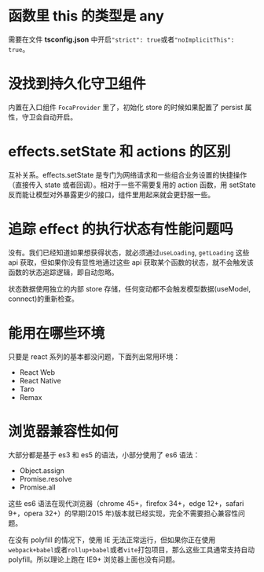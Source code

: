 #

# 函数里 this 的类型是 any

需要在文件 **tsconfig.json** 中开启`"strict": true`或者`"noImplicitThis": true`。

# 没找到持久化守卫组件

内置在入口组件 `FocaProvider` 里了，初始化 store 的时候如果配置了 persist 属性，守卫会自动开启。

# effects.setState 和 actions 的区别

互补关系。effects.setState 是专门为网络请求和一些组合业务设置的快捷操作（直接传入 state 或者回调）。相对于一些不需要复用的 action 函数，用 setState 反而能让模型对外暴露更少的接口，组件里用起来就会更舒服一些。

# 追踪 effect 的执行状态有性能问题吗

没有。我们已经知道如果想获得状态，就必须通过`useLoading`, `getLoading` 这些 api 获取，但如果你没有显性地通过这些 api 获取某个函数的状态，就不会触发该函数的状态追踪逻辑，即自动忽略。

状态数据使用独立的内部 store 存储，任何变动都不会触发模型数据(useModel, connect)的重新检查。

# 能用在哪些环境

只要是 react 系列的基本都没问题，下面列出常用环境：

- React Web
- React Native
- Taro
- Remax

# 浏览器兼容性如何

大部分都是基于 es3 和 es5 的语法，小部分使用了 es6 语法：

- Object.assign
- Promise.resolve
- Promise.all

这些 es6 语法在现代浏览器（chrome 45+，firefox 34+，edge 12+，safari 9+，opera 32+）的早期(2015 年)版本就已经实现，完全不需要担心兼容性问题。

在没有 polyfill 的情况下，使用 IE 无法正常运行，但如果你正在使用`webpack+babel`或者`rollup+babel`或者`vite`打包项目，那么这些工具通常支持自动 polyfill。所以理论上跑在 IE9+ 浏览器上面也没有问题。
